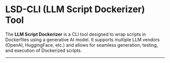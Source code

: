 # **LSD-CLI (LLM Script Dockerizer) Tool**

The **LLM Script Dockerizer** is a CLI tool designed to wrap scripts in Dockerfiles using a generative AI model. It supports multiple LLM vendors (OpenAI, HuggingFace, etc.) and allows for seamless generation, testing, and execution of Dockerized scripts.

---